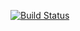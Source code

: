 [![Build Status](https://travis-ci.org/MindyPHP/Mindy_Http.svg?branch=master)](https://travis-ci.org/MindyPHP/Mindy_Http)